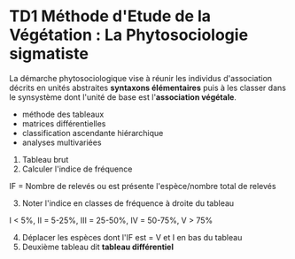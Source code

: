 # TD1 Méthode d'Etude de la Végétation : La Phytosociologie sigmatiste

La démarche phytosociologique vise à réunir les individus d'association décrits en unités abstraites **syntaxons élémentaires** puis à les classer dans le synsystème dont l'unité de base est l'**association végétale**.

* méthode des tableaux
* matrices différentielles
* classification ascendante hiérarchique
* analyses multivariées

1. Tableau brut
2. Calculer l'indice de fréquence

IF = Nombre de relevés ou est présente l'espèce/nombre total de relevés

3. Noter l'indice en classes de fréquence à droite du tableau

I < 5%, II = 5-25%, III = 25-50%, IV = 50-75%, V > 75%


4. Déplacer les espèces dont l'IF est = V et I en bas du tableau
5. Deuxième tableau dit **tableau différentiel**



